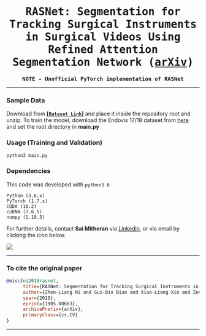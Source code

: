 <div align="center">

<samp>
     
# RASNet: Segmentation for Tracking Surgical Instruments in Surgical Videos Using Refined Attention Segmentation Network ([arXiv](https://arxiv.org/abs/1905.08663))
     
**NOTE - Unofficial PyTorch implementation of RASNet**
  
---
  
  </div>  
     
</samp>

### Sample Data

Download from **[[`Dataset Link`](https://drive.google.com/file/d/1OwWfgBZE0W5grXVaQN63VUUaTvufEmW0/view?usp=sharing)]** and place it inside the repository root and unzip. To train the model, download the Endovis 17/18 dataset from [here](https://endovis.grand-challenge.org/) and set the root directory in **main.py**

### Usage (Training and Validation)

```bash
python3 main.py    
```

### Dependencies
     
This code was developed with ```python3.6```
```
Python (3.6.x)
PyTorch (1.7.x)
CUDA (10.2)
cuDNN (7.6.5)
numpy (1.19.5)     
```
For further details, contact **Sai Mitheran** via [Linkedin](https://www.linkedin.com/in/sai-mitheran-4b9422187/), or via email by clicking the icon below.  

<a href="mailto:saimitheran06@gmail.com?"><img src="https://img.shields.io/badge/gmail-%23DD0031.svg?&style=for-the-badge&logo=gmail&logoColor=white"/></a>     
     
  </samp>  
  
  </div>  
   
---  

### To cite the original paper     

```bibtex
@misc{ni2019rasnet,
      title={RASNet: Segmentation for Tracking Surgical Instruments in Surgical Videos Using Refined Attention Segmentation Network}, 
      author={Zhen-Liang Ni and Gui-Bin Bian and Xiao-Liang Xie and Zeng-Guang Hou and Xiao-Hu Zhou and Yan-Jie Zhou},
      year={2019},
      eprint={1905.08663},
      archivePrefix={arXiv},
      primaryClass={cs.CV}
}
```

---


